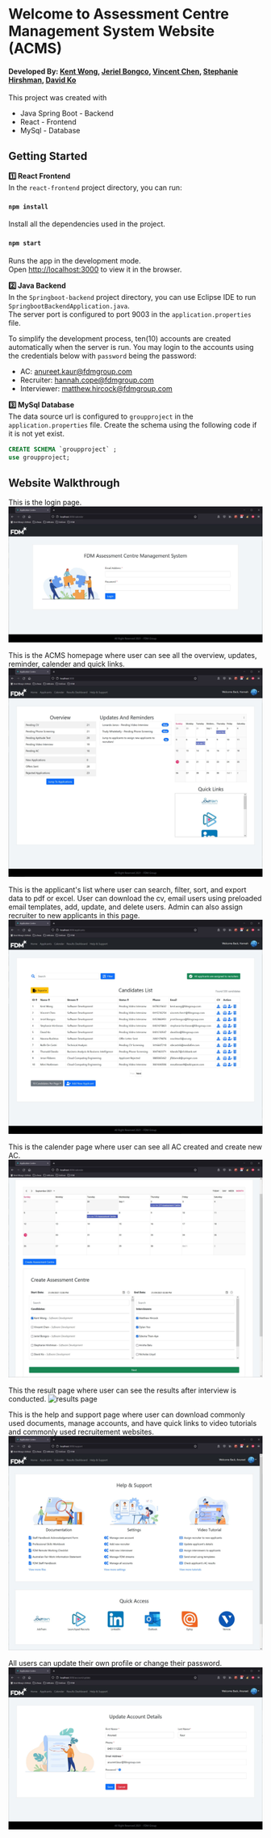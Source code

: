 # Welcome to Assessment Centre Management System Website (ACMS)
#### Developed By: [Kent Wong](https://git.fdmgroup.com/Kent.Wong), [Jeriel Bongco](https://git.fdmgroup.com/Jeriel.Bongco), [Vincent Chen](https://git.fdmgroup.com/Vincent.Chen1), [Stephanie Hirshman](https://git.fdmgroup.com/Stephanie.Hirshman), [David Ko](https://git.fdmgroup.com/David.Ko)

This project was created with
- Java Spring Boot - Backend
- React - Frontend
- MySql - Database

## Getting Started
**1️⃣ React Frontend**\
In the `react-frontend` project directory, you can run:

#### `npm install`

Install all the dependencies used in the project. 

#### `npm start`

Runs the app in the development mode.\
Open [http://localhost:3000](http://localhost:3000) to view it in the browser.

**2️⃣ Java Backend**\
In the `Springboot-backend` project directory, you can use Eclipse IDE to run `SpringbootBackendApplication.java`. \
The server port is configured to port 9003 in the `application.properties` file. 

To simplify the development process, ten(10) accounts are created automatically when the server is run. You may login to the accounts using the credentials below with `password` being the password: 
- AC: anureet.kaur@fdmgroup.com
- Recruiter: hannah.cope@fdmgroup.com
- Interviewer: matthew.hircock@fdmgroup.com

**3️⃣ MySql Database**\
The data source url is configured to `groupproject` in the `application.properties` file. Create the schema using the following code if it is not yet exist. 

```sql
CREATE SCHEMA `groupproject` ;
use groupproject;
```


## Website Walkthrough
This is the login page. 
![loginpage](/demo/login.JPG)

This is the ACMS homepage where user can see all the overview, updates, reminder, calender and quick links. 
![homepage](/demo/homepage.JPG)

This is the applicant's list where user can search, filter, sort, and export data to pdf or excel. User can download the cv, email users using preloaded email templates, add, update, and delete users. Admin can also assign recruiter to new applicants in this page. 
![applicantslist](/demo/applicants.JPG)

This is the calender page where user can see all AC created and create new AC. 
![AC](/demo/ac.JPG)

This the result page where user can see the results after interview is conducted. 
![results page](/demo/results.JPG)

This is the help and support page where user can download commonly used documents, manage accounts, and have quick links to video tutorials and commonly used recruitement websites. 
![support page](/demo/support.JPG)

All users can update their own profile or change their password.
![update profile page](/demo/updateaccount.JPG)


